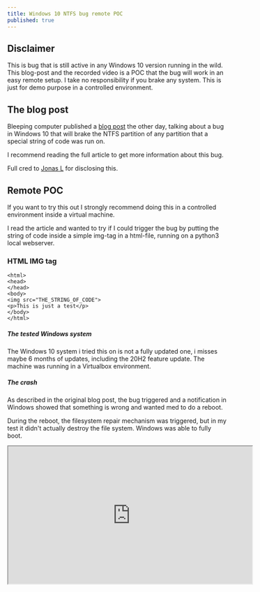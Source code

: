 ```yaml
---
title: Windows 10 NTFS bug remote POC
published: true
---
```

## [](#header-2)Disclaimer
This is bug that is still active in any Windows 10 version running in the wild. This blog-post and the recorded video is a POC that the bug will work in an easy remote setup. I  take no responsibility if you brake any system. This is just for demo purpose in a controlled environment.

## [](#header-2)The blog post
Bleeping computer published a <a href="https://www.bleepingcomputer.com/news/security/windows-10-bug-corrupts-your-hard-drive-on-seeing-this-files-icon/">blog post</a> the other day, talking about a bug in Windows 10 that will brake the NTFS partition of any partition that a special string of code was run on.

I recommend reading the full article to get more information about this bug.

Full cred to <a href="https://twitter.com/jonasLyk">Jonas L</a> for disclosing this.

## [](#header-2)Remote POC
If you want to try this out I strongly recommend doing this in a controlled environment inside a virtual machine. 

I read the article and wanted to try if I could trigger the bug by putting the string of code inside a simple img-tag in a html-file, running on a python3 local webserver.

### [](#header-3)HTML IMG tag

```
<html>
<head>
</head>
<body>
<img src="THE_STRING_OF_CODE"> 
<p>This is just a test</p>
</body>
</html>
```

##### [](#header-5)The tested Windows system
The Windows 10 system i tried this on is not a fully updated one, i misses maybe 6 months of updates, including the 20H2 feature update. The machine was running in a Virtualbox environment. 

##### [](#header-5)The crash
As described in the original blog post, the bug triggered and a notification in Windows showed that something is wrong and wanted med to do a reboot.

During the reboot, the filesystem repair mechanism was triggered, but in my test it didn't actually destroy the file system. Windows was able to fully boot.  

<iframe id="lbry-iframe" width="560" height="315" src="https://lbry.tv/$/embed/-Critically-underestimated--NTFS-vulnerability%2C-Windows-10---Remote-exploitable-POC-/d20b2ec73e54372e73b9c00df61c0430cceb04e5?r=U7yBQpkxKswNqd3DGqrYCHPfGaGg6YhW" allowfullscreen></iframe>